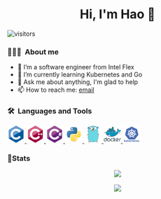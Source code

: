 <h1 align="center">Hi, I'm Hao 👋</h1>

![visitors](https://visitor-badge.glitch.me/badge?page_id=hao-ruan.hao-ruan)

<h3>👨🏽‍💻&nbsp;&nbsp;About&nbsp;me</h3>

- 🔭 I’m a software engineer from Intel Flex
- 🌱 I’m currently learning Kubernetes and Go
- 💬 Ask me about anything, I'm glad to help
- 📫 How to reach me: [email](mailto:hao.ruan@intel.com)

<h3>🛠️&nbsp;&nbsp;Languages&nbsp;and&nbsp;Tools</h3>
<p align="left">
    <a href="https://www.cprogramming.com/" target="_blank"> <img src="https://raw.githubusercontent.com/devicons/devicon/master/icons/c/c-original.svg" alt="c" width="40" height="40"/> </a>
    <a href="https://www.w3schools.com/cpp/" target="_blank"> <img src="https://raw.githubusercontent.com/devicons/devicon/master/icons/cplusplus/cplusplus-original.svg" alt="cplusplus" width="40" height="40"/> </a>
    <a href="https://docs.microsoft.com/en-us/dotnet/csharp/" target="_blank"> <img src="https://github.com/devicons/devicon/raw/master/icons/csharp/csharp-original.svg" alt="csharp" width="40" height="40"/> </a>
    <a href="https://www.python.org" target="_blank"> <img src="https://raw.githubusercontent.com/devicons/devicon/master/icons/python/python-original.svg" alt="python" width="40" height="40"/> </a>
    <a href="https://golang.org" target="_blank"> <img src="https://raw.githubusercontent.com/devicons/devicon/master/icons/go/go-original.svg" alt="go" width="40" height="40"/> </a>
    <a href="https://www.docker.com/" target="_blank"> <img src="https://raw.githubusercontent.com/devicons/devicon/master/icons/docker/docker-original-wordmark.svg" alt="docker" width="40" height="40"/> </a>
    <a href="https://kubernetes.io" target="_blank"> <img src="https://raw.githubusercontent.com/devicons/devicon/master/icons/kubernetes/kubernetes-plain-wordmark.svg" alt="kubernetes" width="40" height="40"/> </a>
</p>

<h3>‍🚀Stats</h3>
<p align="center"><img src ="https://github-readme-stats.vercel.app/api?username=hao-ruan&show_icons=true&count_private=true"/></p>
<p align="center"><img src="https://github-readme-stats.vercel.app/api/top-langs/?username=hao-ruan&layout=compact"/></p>


<!--
**hao-ruan/hao-ruan** is a ✨ _special_ ✨ repository because its `README.md` (this file) appears on your GitHub profile.

Here are some ideas to get you started:

- 🔭 I’m currently working on ...
- 🌱 I’m currently learning ...
- 👯 I’m looking to collaborate on ...
- 🤔 I’m looking for help with ...
- 💬 Ask me about ...
- 📫 How to reach me: ...
- 😄 Pronouns: ...
- ⚡ Fun fact: ...
-->
